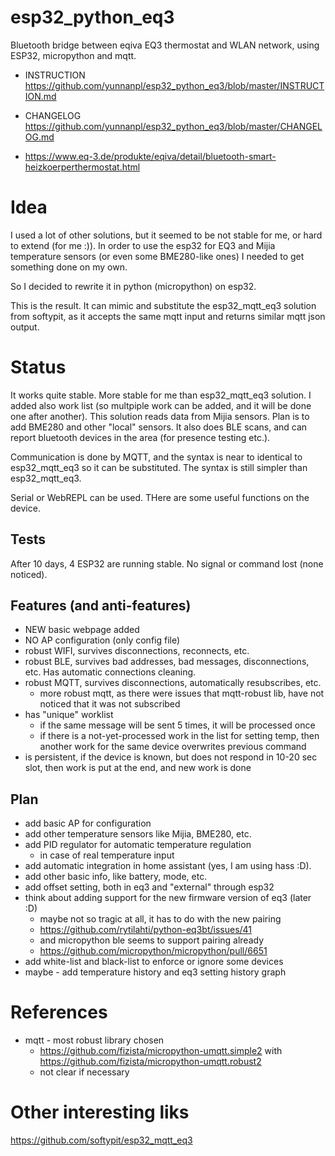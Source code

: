 # esp32_python_eq3
Bluetooth bridge between eqiva EQ3 thermostat and WLAN network, using ESP32, micropython and mqtt.

 - INSTRUCTION https://github.com/yunnanpl/esp32_python_eq3/blob/master/INSTRUCTION.md
 - CHANGELOG https://github.com/yunnanpl/esp32_python_eq3/blob/master/CHANGELOG.md

 - https://www.eq-3.de/produkte/eqiva/detail/bluetooth-smart-heizkoerperthermostat.html

# Idea
I used a lot of other solutions, but it seemed to be not stable for me, or hard to extend (for me :)).
In order to use the esp32 for EQ3 and Mijia temperature sensors (or even some BME280-like ones) I needed to get something done on my own.

So I decided to rewrite it in python (micropython) on esp32.

This is the result. It can mimic and substitute the esp32_mqtt_eq3 solution from softypit, as it accepts the same mqtt input and returns similar mqtt json output.

# Status

It works quite stable. More stable for me than esp32_mqtt_eq3 solution.
I added also work list (so multpiple work can be added, and it will be done one after another).
This solution reads data from Mijia sensors. Plan is to add BME280 and other "local" sensors.
It also does BLE scans, and can report bluetooth devices in the area (for presence testing etc.).

Communication is done by MQTT, and the syntax is near to identical to esp32_mqtt_eq3 so it can be substituted.
The syntax is still simpler than esp32_mqtt_eq3.

Serial or WebREPL can be used. THere are some useful functions on the device.

## Tests
After 10 days, 4 ESP32 are running stable. No signal or command lost (none noticed).

## Features (and anti-features)
 - NEW basic webpage added
 - NO AP configuration (only config file)
 - robust WIFI, survives disconnections, reconnects, etc.
 - robust BLE, survives bad addresses, bad messages, disconnections, etc. Has automatic connections cleaning.
 - robust MQTT, survives disconnections, automatically resubscribes, etc.
   - more robust mqtt, as there were issues that mqtt-robust lib, have not noticed that it was not subscribed
 - has "unique" worklist
   - if the same message will be sent 5 times, it will be processed once
   - if there is a not-yet-processed work in the list for setting temp, then another work for the same device overwrites previous command
 - is persistent, if the device is known, but does not respond in 10-20 sec slot, then work is put at the end, and new work is done 
   
## Plan
 - add basic AP for configuration
 - add other temperature sensors like Mijia, BME280, etc.
 - add PID regulator for automatic temperature regulation
   - in case of real temperature input
 - add automatic integration in home assistant (yes, I am using hass :D).
 - add other basic info, like battery, mode, etc.
 - add offset setting, both in eq3 and "external" through esp32
 - think about adding support for the new firmware version of eq3 (later :D)
   - maybe not so tragic at all, it has to do with the new pairing
   - https://github.com/rytilahti/python-eq3bt/issues/41
   - and micropython ble seems to support pairing already
   - https://github.com/micropython/micropython/pull/6651
 - add white-list and black-list to enforce or ignore some devices
 - maybe - add temperature history and eq3 setting history graph

# References

 - mqtt - most robust library chosen
   - https://github.com/fizista/micropython-umqtt.simple2 with https://github.com/fizista/micropython-umqtt.robust2
   - not clear if necessary

# Other interesting liks
https://github.com/softypit/esp32_mqtt_eq3
